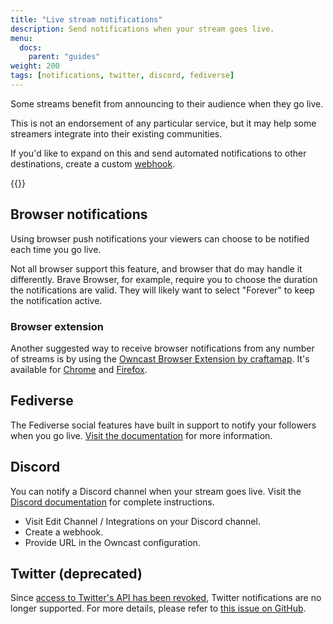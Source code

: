 ```yaml
---
title: "Live stream notifications"
description: Send notifications when your stream goes live.
menu:
  docs:
    parent: "guides"
weight: 200
tags: [notifications, twitter, discord, fediverse]
---
```


Some streams benefit from announcing to their audience when they go live.

This is not an endorsement of any particular service, but it may help some streamers integrate into their existing communities.

If you'd like to expand on this and send automated notifications to other destinations, create a custom [webhook](/thirdparty/webhooks/).

{{<versionsupport feature="External notification" version="0.0.12">}}

## Browser notifications

Using browser push notifications your viewers can choose to be notified each time you go live.

Not all browser support this feature, and browser that do may handle it differently. Brave Browser, for example, require you to choose the duration the notifications are valid. They will likely want to select "Forever" to keep the notification active.

### Browser extension

Another suggested way to receive browser notifications from any number of streams is by using the
[Owncast Browser Extension by craftamap](https://github.com/craftamap/owncast-browser-extension). It's available for [Chrome](https://chrome.google.com/webstore/detail/owncast-extension/djgneammmklaajinkihpibdpaflehgio) and [Firefox](https://addons.mozilla.org/en-US/firefox/addon/owncast-extension/).

## Fediverse

The Fediverse social features have built in support to notify your followers when you go live. [Visit the documentation](/docs/social/) for more information.

## Discord

You can notify a Discord channel when your stream goes live. Visit the [Discord documentation](https://support.discord.com/hc/en-us/articles/228383668) for complete instructions.

- Visit Edit Channel / Integrations on your Discord channel.
- Create a webhook.
- Provide URL in the Owncast configuration.

## Twitter (deprecated)

Since [access to Twitter's API has been revoked](https://9to5google.com/2023/01/12/twitter-api-appears-to-be-down-breaking-tweetbot-and-third-party-clients/), Twitter notifications are no longer supported. For more details, please refer to [this issue on GitHub](https://github.com/owncast/owncast/issues/2597).
